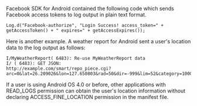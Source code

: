 
Facebook SDK for Android contained the following code which sends Facebook access tokens to log output in plain text format.

    Log.d("Facebook-authorize", "Login Success! access_token=" + getAccessToken() + " expires=" + getAccessExpires());

Here is another example. A weather report for Android sent a user's location data to the log output as follows:

    I/MyWeatherReport( 6483): Re-use MyWeatherReport data
    I/ ( 6483): GET JSON:
    http://example.com/smart/repo_piece.cgi?arc=0&lat=26.209026&lon=127.650803&rad=50&dir=-999&lim=52&category=1000

If a user is using Android OS 4.0 or before, other applications with READ\_LOGS
permission can obtain the user's location information without declaring
ACCESS\_FINE\_LOCATION permission in the manifest file.
